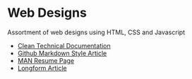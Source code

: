 Web Designs
===========

Assortment of web designs using HTML, CSS and Javascript

- [Clean Technical Documentation](http://rylans.github.io/web-designs/technical-documentation/index.html)
- [Github Markdown Style Article](http://rylans.github.io/web-designs/gfm-article/index.html)
- [MAN Resume Page](http://rylans.github.io/web-designs/man-style/index.html)
- [Longform Article](http://rylans.github.io/web-designs/longform-article/index.html)
